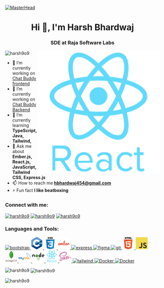 [![MasterHead](https://firebasestorage.googleapis.com/v0/b/flexi-coding.appspot.com/o/dempgi7-520f8d5f-63d4-4453-8822-dbc149ae27f8.gif?alt=media&token=91c0c7b2-93c3-4029-b011-1a8703c5730d)](https://rishavchanda.io)
<h1 align="center">Hi 👋, I'm Harsh Bhardwaj</h1>
<h3 align="center">SDE at Raja Software Labs</h3>
<img src="https://raw.githubusercontent.com/devicons/devicon/master/icons/react/react-original-wordmark.svg" alt="animated" width="400" align="right"/>

<p align="left"> <img src="https://komarev.com/ghpvc/?username=harsh9o9&label=Profile%20views&color=0e75b6&style=flat" alt="harsh9o9" /> </p>

  - 🔭 I’m currently working on [Chat Buddy frontend](https://github.com/harsh9o9/chat-buddy-frontend)
  - 🔭 I’m currently working on [Chat Buddy Backend](https://github.com/harsh9o9/chat-buddy-backend)
  - 🌱 I’m currently learning **TypeScript, Java, Tailwind,**
  - 💬 Ask me about **Ember.js, React.js, JavaScript, Tailwind CSS, Express.js**
  - 📫 How to reach me **hbhardwaj454@gmail.com**
  - ⚡ Fun fact **I like beatboxing**

<h3 align="left">Connect with me:</h3>
<p align="left">
<a href="https://twitter.com/harsh9o9" target="blank"><img align="center" src="https://raw.githubusercontent.com/rahuldkjain/github-profile-readme-generator/master/src/images/icons/Social/twitter.svg" alt="harsh9o9" height="30" width="40" /></a>
<a href="https://linkedin.com/in/harsh9o9" target="blank"><img align="center" src="https://raw.githubusercontent.com/rahuldkjain/github-profile-readme-generator/master/src/images/icons/Social/linked-in-alt.svg" alt="harsh9o9" height="30" width="40" /></a>
<a href="https://www.leetcode.com/harsh9o9" target="blank"><img align="center" src="https://raw.githubusercontent.com/rahuldkjain/github-profile-readme-generator/master/src/images/icons/Social/leet-code.svg" alt="harsh9o9" height="30" width="40" /></a>
</p>

<h3 align="left">Languages and Tools:</h3>
<p align="left">
  <a href="https://getbootstrap.com" target="_blank" rel="noreferrer">
    <img
      src="https://cdn.jsdelivr.net/gh/devicons/devicon@latest/icons/bootstrap/bootstrap-original.svg"
      alt="bootstrap"
      width="40"
      height="40"
    />
  </a>
  <a href="https://www.w3schools.com/cpp/" target="_blank" rel="noreferrer">
    <img
      src="https://raw.githubusercontent.com/devicons/devicon/master/icons/cplusplus/cplusplus-original.svg"
      alt="cplusplus"
      width="40"
      height="40"
    />
  </a>
  <a href="https://www.w3schools.com/css/" target="_blank" rel="noreferrer">
    <img
      src="https://raw.githubusercontent.com/devicons/devicon/master/icons/css3/css3-original-wordmark.svg"
      alt="css3"
      width="40"
      height="40"
    />
  </a>
  <a href="https://emberjs.com/" target="_blank" rel="noreferrer">
    <img
      src="https://raw.githubusercontent.com/devicons/devicon/master/icons/ember/ember-original-wordmark.svg"
      alt="ember"
      width="40"
      height="40"
    />
  </a>
  <a href="https://expressjs.com" target="_blank" rel="noreferrer">
    <img
      src="https://svg2raster.fileformat.info/vlz.jsp?svg=%2Flogos%2Fexpressjs%2Fexpressjs-icon.svg&width=60&height=60"
      alt="express"
      width="40"
      height="40"
    />
  </a>
  <a href="https://www.figma.com/" target="_blank" rel="noreferrer">
    <img
      src="https://www.vectorlogo.zone/logos/figma/figma-icon.svg"
      alt="figma"
      width="40"
      height="40"
    />
  </a>
  <a href="https://git-scm.com/" target="_blank" rel="noreferrer">
    <img
      src="https://www.vectorlogo.zone/logos/git-scm/git-scm-icon.svg"
      alt="git"
      width="40"
      height="40"
    />
  </a>
  <a href="https://www.w3.org/html/" target="_blank" rel="noreferrer">
    <img
      src="https://raw.githubusercontent.com/devicons/devicon/master/icons/html5/html5-original-wordmark.svg"
      alt="html5"
      width="40"
      height="40"
    />
  </a>
  <a
    href="https://developer.mozilla.org/en-US/docs/Web/JavaScript"
    target="_blank"
    rel="noreferrer"
  >
    <img
      src="https://raw.githubusercontent.com/devicons/devicon/master/icons/javascript/javascript-original.svg"
      alt="javascript"
      width="40"
      height="40"
    />
  </a>
  <a href="https://www.mongodb.com/" target="_blank" rel="noreferrer">
    <img
      src="https://raw.githubusercontent.com/devicons/devicon/master/icons/mongodb/mongodb-original-wordmark.svg"
      alt="mongodb"
      width="40"
      height="40"
    />
  </a>
  <a href="https://www.mysql.com/" target="_blank" rel="noreferrer">
    <img
      src="https://raw.githubusercontent.com/devicons/devicon/master/icons/mysql/mysql-original-wordmark.svg"
      alt="mysql"
      width="40"
      height="40"
    />
  </a>
  <a href="https://nodejs.org" target="_blank" rel="noreferrer">
    <img
      src="https://raw.githubusercontent.com/devicons/devicon/master/icons/nodejs/nodejs-original-wordmark.svg"
      alt="nodejs"
      width="40"
      height="40"
    />
  </a>
  <a href="https://reactjs.org/" target="_blank" rel="noreferrer">
    <img
      src="https://raw.githubusercontent.com/devicons/devicon/master/icons/react/react-original-wordmark.svg"
      alt="react"
      width="40"
      height="40"
    />
  </a>
  <a href="https://sass-lang.com" target="_blank" rel="noreferrer">
    <img
      src="https://raw.githubusercontent.com/devicons/devicon/master/icons/sass/sass-original.svg"
      alt="sass"
      width="40"
      height="40"
    />
  </a>
  <a href="https://tailwindcss.com/" target="_blank" rel="noreferrer">
    <img
      src="https://www.vectorlogo.zone/logos/tailwindcss/tailwindcss-icon.svg"
      alt="tailwind"
      width="40"
      height="40"
    />
  </a>
  <a href="https://docs.docker.com/" target="_blank" rel="noreferrer">
    <img
      src="https://www.vectorlogo.zone/logos/docker/docker-tile.svg"
      alt="Docker"
      width="40"
      height="40"
    />
  </a>

  <a href="https://fastify.dev/" target="_blank" rel="noreferrer">
    <img
      src="https://svg2raster.fileformat.info/vlz.jsp?svg=%2Flogos%2Ffastifyio%2Ffastifyio-icon.svg&width=60&height=60"
      alt="Docker"
      width="40"
      height="40"
    />
  </a>
</p>

<p><img align="left" src="https://github-readme-stats.vercel.app/api/top-langs?username=harsh9o9&show_icons=true&locale=en&layout=compact" alt="harsh9o9" /></p>

<p>&nbsp;<img align="center" src="https://github-readme-stats.vercel.app/api?username=harsh9o9&show_icons=true&locale=en" alt="harsh9o9" /></p>

<p><img align="center" src="https://github-readme-streak-stats.herokuapp.com/?user=harsh9o9&" alt="harsh9o9" /></p>
